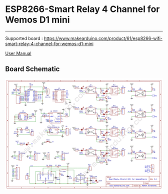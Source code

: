 # ESP8266-Smart Relay 4 Channel for Wemos D1 mini
---

Supported board : https://www.makearduino.com/product/61/esp8266-wifi-smart-relay-4-channel-for-wemos-d1-mini

<a href="./documents/manual.pdf" target="_blank">User Manual</a>

<h2>Board Schematic</h1>
<img src="./documents/Schematic_SmartRelay4CH_V2.1.png"/>

